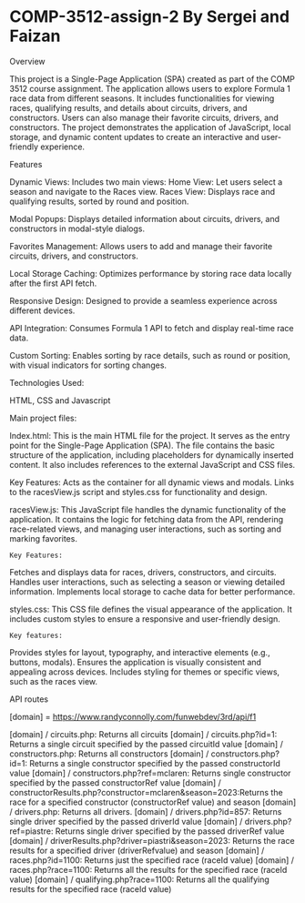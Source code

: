 # COMP-3512-assign-2 By Sergei and Faizan



 Overview

This project is a Single-Page Application (SPA) created as part of the COMP 3512 course assignment. The application allows users to explore Formula 1 race data from different seasons. It includes functionalities for viewing races, qualifying results, and details about circuits, drivers, and constructors. Users can also manage their favorite circuits, drivers, and constructors. The project demonstrates the application of JavaScript, local storage, and dynamic content updates to create an interactive and user-friendly experience.



Features

Dynamic Views: Includes two main views:
              Home View: Let users select a season and navigate to the Races view.
               Races View: Displays race and qualifying results, sorted by round and position.

Modal Popups: Displays detailed information about circuits, drivers, and constructors in modal-style dialogs.

Favorites Management: Allows users to add and manage their favorite circuits, drivers, and constructors.

Local Storage Caching: Optimizes performance by storing race data locally after the first API fetch.

Responsive Design: Designed to provide a seamless experience across different devices.

API Integration: Consumes Formula 1 API to fetch and display real-time race data.

Custom Sorting: Enables sorting by race details, such as round or position, with visual indicators for sorting changes.

Technologies Used:

HTML, CSS and Javascript


Main project files:


Index.html: This is the main HTML file for the project. It serves as the entry point for the Single-Page Application (SPA). The file contains the basic structure of the application, including placeholders for dynamically inserted content. It also includes references to the external JavaScript and CSS files.
  
   Key Features:
   Acts as the container for all dynamic views and modals.
   Links to the racesView.js script and styles.css for functionality and design.
 
racesView.js: This JavaScript file handles the dynamic functionality of the application. It contains the logic for fetching data from the API, rendering race-related views, and managing user interactions, such as sorting and marking favorites.

	Key Features:
   Fetches and displays data for races, drivers, constructors, and circuits.
   Handles user interactions, such as selecting a season or viewing detailed information.
   Implements local storage to cache data for better performance.

styles.css: This CSS file defines the visual appearance of the application. It includes custom styles to ensure a responsive and user-friendly design.

	Key features:
   Provides styles for layout, typography, and interactive elements (e.g., buttons, modals).
   Ensures the application is visually consistent and appealing across devices.
   Includes styling for themes or specific views, such as the races view.



API routes

[domain] = https://www.randyconnolly.com/funwebdev/3rd/api/f1

                
[domain] / circuits.php: Returns all circuits 
[domain] / circuits.php?id=1: Returns a single circuit specified by the passed circuitId value
[domain] / constructors.php: Returns all constructors
[domain] / constructors.php?id=1: Returns a single constructor specified by the passed constructorId value 
[domain] / constructors.php?ref=mclaren: Returns single constructor specified by the passed constructorRef value
[domain] / constructorResults.php?constructor=mclaren&season=2023:Returns the race for a specified constructor (constructorRef value) and season
[domain] / drivers.php: Returns all drivers.
[domain] / drivers.php?id=857: Returns single driver specified by the passed driverId value
[domain] / drivers.php?ref=piastre: Returns single driver specified by the passed driverRef value
[domain] / driverResults.php?driver=piastri&season=2023: Returns the race results for a specified driver (driverRefvalue) and season
[domain] / races.php?id=1100: Returns just the specified race (raceId value)
[domain] / races.php?race=1100: Returns all the results for the specified race (raceId value)
[domain] / qualifying.php?race=1100: Returns all the qualifying results for the specified race (raceId value)



  

